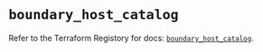 # `boundary_host_catalog`

Refer to the Terraform Registory for docs: [`boundary_host_catalog`](https://registry.terraform.io/providers/hashicorp/boundary/1.1.10/docs/resources/host_catalog).
